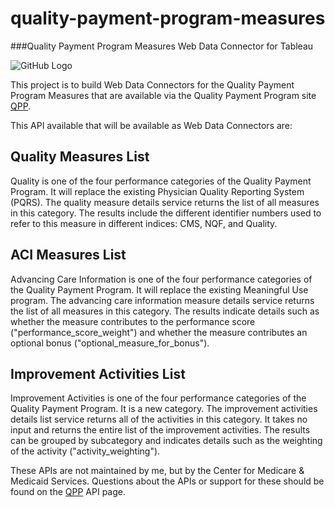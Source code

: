 # quality-payment-program-measures
###Quality Payment Program Measures Web Data Connector for Tableau

![GitHub Logo](https://qpp.cms.gov/build_201612091113/images/hhs-logo.png)

This project is to build Web Data Connectors for the Quality Payment Program Measures that are available via the 
Quality Payment Program site [QPP](https://qpp.cms.gov).

This API available that will be available as Web Data Connectors are:

## Quality Measures List
Quality is one of the four performance categories of the Quality Payment Program. It will replace the existing Physician 
Quality Reporting System (PQRS). The quality measure details service returns the list of all measures in this category. The results 
include the different identifier numbers used to refer to this measure in different indices: CMS, NQF, and Quality.

## ACI Measures List
Advancing Care Information is one of the four performance categories of the Quality Payment Program. It will replace 
the existing Meaningful Use program. The advancing care information measure details service returns the list of all measures 
in this category. The results indicate details such as whether the measure contributes to the performance 
score ("performance_score_weight") and whether the measure contributes an optional bonus ("optional_measure_for_bonus").

## Improvement Activities List
Improvement Activities is one of the four performance categories of the Quality Payment Program. It is a new category. The 
improvement activities details list service returns all of the activities in this category. It takes no input and returns the entire 
list of the improvement activities. The results can be grouped by subcategory and indicates details such as the weighting of the 
activity ("activity_weighting").

These APIs are not maintained by me, but by the Center for Medicare & Medicaid Services.  Questions about the APIs or support for
these should be found on the [QPP](https://qpp.cms.gov/api/) API page.
